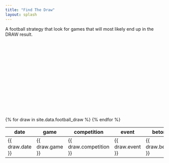 ```yaml
---
title: "Find The Draw"
layout: splash
---
```


A football strategy that look for games that will most likely end up in the DRAW result.

<div class="ct-chart" style="height:15rem"></div>

<table>
  <thead>
    <tr>
      <th>date</th>
      <th class="sm-hidden-cell">game</th>
      <th class="sm-hidden-cell">competition</th>
      <th class="sm-hidden-cell">event</th>
      <th>beton</th>
      <th>odd</th>
      <th>result</th>
    </tr>
  </thead>
  <tbody>
    {% for draw in site.data.football_draw %}
      <tr>
        <td>{{ draw.date }}</td>
        <td class="sm-hidden-cell">{{ draw.game }}</td>
        <td class="sm-hidden-cell">{{ draw.competition }}</td>
        <td class="sm-hidden-cell">{{ draw.event }}</td>
        <td>{{ draw.beton }}</td>
        <td>{{ draw.odd }}</td>
        <td>{{ draw.result }}</td>
      </tr>
    {% endfor %} 
  </tbody>
</table>


